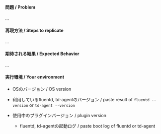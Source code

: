 #### 問題 / Problem

...

#### 再現方法 / Steps to replicate

...

#### 期待される結果 / Expected Behavior

...

#### 実行環境 / Your environment

* OSのバージョン / OS version

* 利用しているfluentd, td-agentのバージョン / paste result of ``fluentd --version`` or ``td-agent --version``

* 使用中のプラグインバージョン / plugin version
  * fluentd, td-agentの起動ログ / paste boot log of fluentd or td-agent
